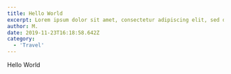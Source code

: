 ```yaml
---
title: Hello World
excerpt: Lorem ipsum dolor sit amet, consectetur adipiscing elit, sed do eiusmod tempor incididunt ut labore et dolore magna aliqua. Quis imperdiet massa tincidunt nunc pulvinar sapien et. Volutpat lacus laoreet non curabitur gravida arcu ac tortor dignissim.
author: M.
date: 2019-11-23T16:18:58.642Z
category:
  - 'Travel'
---
```

Hello World